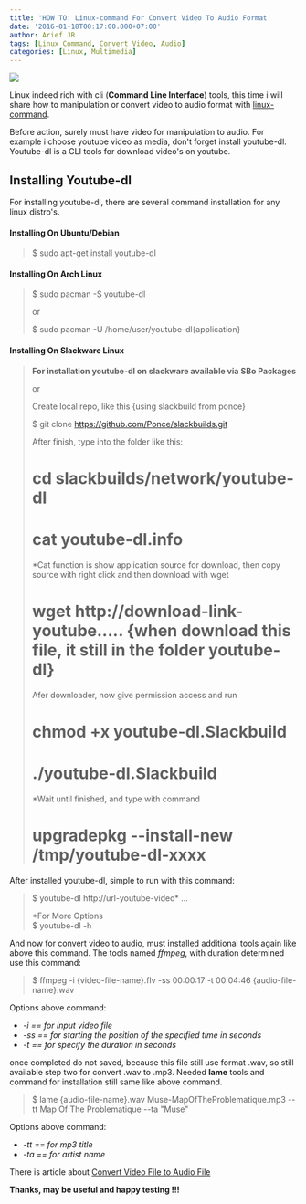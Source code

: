 ```yaml
---
title: 'HOW TO: Linux-command For Convert Video To Audio Format'
date: '2016-01-18T00:17:00.000+07:00'
author: Arief JR
tags: [Linux Command, Convert Video, Audio]
categories: [Linux, Multimedia]
---
```


![](http://1.bp.blogspot.com/-jH3-rQCdcyY/VppRp9UKf9I/AAAAAAAACx0/j6O2zPaqPD0/s1600/Screenshot_20160116_211524.png)

Linux indeed rich with cli (**Command Line Interface**) tools, this time i will share how to manipulation or convert video to audio format with [linux-command](https://tuxnoob.com/tags/linux-command).  

Before action, surely must have video for manipulation to audio. For example i choose youtube video as media, don't forget install youtube-dl. Youtube-dl is a CLI tools for download video's on youtube.  

Installing Youtube-dl
---------------------

For installing youtube-dl, there are several command installation for any linux distro's.

#### Installing On Ubuntu/Debian

> $ sudo apt-get install youtube-dl

#### Installing On Arch Linux

> $ sudo pacman -S youtube-dl  
>   
> or  
>   
> $ sudo pacman -U /home/user/youtube-dl{application}

#### Installing On Slackware Linux

> **For installation youtube-dl on slackware available via SBo Packages**  
>   
> or  
>   
> Create local repo, like this {using slackbuild from ponce}  
>   
> $ git clone https://github.com/Ponce/slackbuilds.git  
>   
> After finish, type into the folder like this:  
>   
> # cd slackbuilds/network/youtube-dl  
> # cat youtube-dl.info  
>   
> *Cat function is show application source for download, then copy source with right click and then download with wget  
>   
> # wget http://download-link-youtube..... {when download this file, it still in the folder youtube-dl}  
>   
> Afer downloader, now give permission access and run  
>   
> # chmod +x youtube-dl.Slackbuild  
> # ./youtube-dl.Slackbuild  
>   
> *Wait until finished, and type with command  
>   
> # upgradepkg --install-new /tmp/youtube-dl-xxxx

After installed youtube-dl, simple to run with this command:  

> $ youtube-dl http://url-youtube-video* ...  
>   
> *For More Options  
> $ youtube-dl -h

And now for convert video to audio, must installed additional tools again like above this command. The tools named _ffmpeg_, with duration determined use this command:

> $ ffmpeg -i {video-file-name}.flv -ss 00:00:17 -t 00:04:46 {audio-file-name}.wav

Options above command:  

* _-i == for input video file_
* _-ss == for starting the position of the specified time in seconds_
* _-t == for specify the duration in seconds_

once completed do not saved, because this file still use format .wav, so still available step two for convert .wav to .mp3. Needed **lame** tools and command for installation still same like above command.  

> $ lame {audio-file-name}.wav Muse-MapOfTheProblematique.mp3 --tt Map Of The Problematique --ta "Muse"

Options above command:  

* _-tt == for mp3 title_
* _-ta == for artist name_

There is article about [Convert Video File to Audio File](https://tuxnoob.com/tags/multimedia)


**Thanks, may be useful and happy testing !!!**